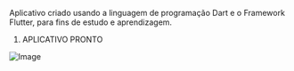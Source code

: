 Aplicativo criado usando a linguagem de programação Dart e o Framework Flutter, para fins de estudo e aprendizagem.

1. APLICATIVO PRONTO

   
 ![Image](https://github.com/user-attachments/assets/962472bb-c0aa-453a-a4d8-a12c19090cc3)
